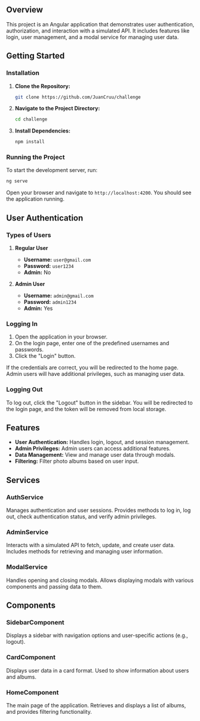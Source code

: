 
## Overview

This project is an Angular application that demonstrates user authentication, authorization, and interaction with a simulated API. It includes features like login, user management, and a modal service for managing user data.

## Getting Started

### Installation

1. **Clone the Repository:**
   ```bash
   git clone https://github.com/JuanCruu/challenge
   ```

2. **Navigate to the Project Directory:**

   ```bash
   cd challenge
   ```

3. **Install Dependencies:**

   ```bash
   npm install
   ```

### Running the Project

To start the development server, run:

```bash
ng serve
```

Open your browser and navigate to `http://localhost:4200`. You should see the application running.

## User Authentication

### Types of Users

1. **Regular User**
   - **Username:** `user@gmail.com`
   - **Password:** `user1234`
   - **Admin:** No

2. **Admin User**
   - **Username:** `admin@gmail.com`
   - **Password:** `admin1234`
   - **Admin:** Yes

### Logging In

1. Open the application in your browser.
2. On the login page, enter one of the predefined usernames and passwords.
3. Click the "Login" button.

If the credentials are correct, you will be redirected to the home page. Admin users will have additional privileges, such as managing user data.

### Logging Out

To log out, click the "Logout" button in the sidebar. You will be redirected to the login page, and the token will be removed from local storage.

## Features

- **User Authentication:** Handles login, logout, and session management.
- **Admin Privileges:** Admin users can access additional features.
- **Data Management:** View and manage user data through modals.
- **Filtering:** Filter photo albums based on user input.

## Services

### AuthService

Manages authentication and user sessions. Provides methods to log in, log out, check authentication status, and verify admin privileges.

### AdminService

Interacts with a simulated API to fetch, update, and create user data. Includes methods for retrieving and managing user information.

### ModalService

Handles opening and closing modals. Allows displaying modals with various components and passing data to them.

## Components

### SidebarComponent
Displays a sidebar with navigation options and user-specific actions (e.g., logout).

### CardComponent
Displays user data in a card format. Used to show information about users and albums.

### HomeComponent
The main page of the application. Retrieves and displays a list of albums, and provides filtering functionality.

